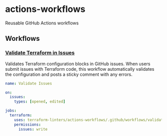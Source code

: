 # actions-workflows
Reusable GitHub Actions workflows

## Workflows

### [Validate Terraform in Issues](.github/workflows/validate-terraform-issues.yml)

Validates Terraform configuration blocks in GitHub issues. When users submit issues with Terraform code, this workflow automatically validates the configuration and posts a sticky comment with any errors.

```yaml
name: Validate Issues

on:
  issues:
    types: [opened, edited]

jobs:
  terraform:
    uses: terraform-linters/actions-workflows/.github/workflows/validate-terraform-issues.yml@main
    permissions:
      issues: write
```
